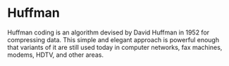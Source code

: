 # Huffman
Huffman coding is an algorithm devised by David Huffman in 1952 for compressing data. This simple and elegant approach is powerful enough that variants of it are still used today in computer networks, fax machines, modems, HDTV, and other areas.
